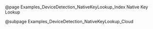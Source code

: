 @page Examples_DeviceDetection_NativeKeyLookup_Index Native Key Lookup

@subpage Examples_DeviceDetection_NativeKeyLookup_Cloud